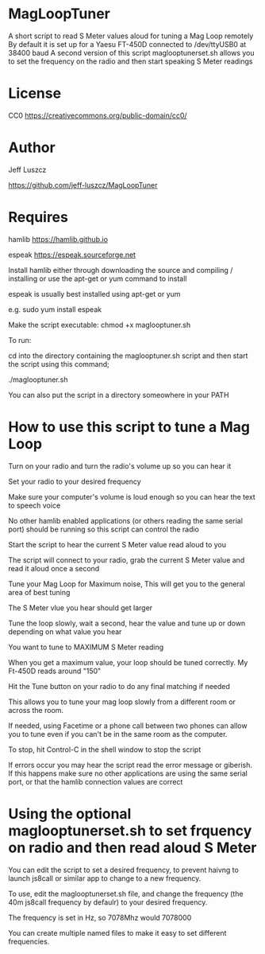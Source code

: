 # MagLoopTuner
A short script to read S Meter values aloud for tuning a Mag Loop remotely
By default it is set up for a Yaesu FT-450D connected to /dev/ttyUSB0 at 38400 baud
A second version of this script maglooptunerset.sh allows you to set the frequency on the radio and then start speaking S Meter readings

# License
CC0 https://creativecommons.org/public-domain/cc0/

# Author

Jeff Luszcz

https://github.com/jeff-luszcz/MagLoopTuner


# Requires

hamlib https://hamlib.github.io

espeak https://espeak.sourceforge.net


Install hamlib either through downloading the source and compiling / installing or use the apt-get or yum command to install

espeak is usually best installed using apt-get or yum  

e.g.
sudo yum install espeak

Make the script executable:
chmod +x maglooptuner.sh

To run:

cd into the directory containing the maglooptuner.sh script and then start the script using this command;

./maglooptuner.sh


You can also put the script in a directory someowhere in your PATH

# How to use this script to tune a Mag Loop
Turn on your radio and turn the radio's volume up so you can hear it

Set your radio to your desired frequency

Make sure your computer's volume is loud enough so you can hear the text to speech voice

No other hamlib enabled applications (or others reading the same serial port) should be running so this script can control the radio

Start the script to hear the current S Meter value read aloud to you

The script will connect to your radio, grab the current S Meter value and read it aloud once a second

Tune your Mag Loop for Maximum noise, This will get you to the general area of best tuning

The S Meter vlue you hear should get larger

Tune the loop slowly, wait a second, hear the value and tune up or down depending on what value you hear

You want to tune to MAXIMUM S Meter reading

When you get a maximum value, your loop should be tuned correctly. My Ft-450D reads around "150"

Hit the Tune button on your radio to do any final matching if needed

This allows you to tune your mag loop slowly from a different room or across the room.

If needed, using Facetime or a phone call between two phones can allow you to tune even if you can't be in the same room as the computer.

To stop, hit Control-C in the shell window to stop the script

If errors occur you may hear the script read the error message or giberish. If this happens make sure no other applications are using the same serial port, or that the hamlib connection values are correct

# Using the optional maglooptunerset.sh to set frquency on radio and then read aloud S Meter
You can edit the script to set a desired frequency, to prevent haivng to launch js8call or similar app to change to a new frequency.

To use, edit the maglooptunerset.sh file, and change the frequency (the 40m js8call frequency by defaulr) to your desired frequency.

The frequency is set in Hz, so 7078Mhz would 7078000

You can create multiple named files to make it easy to set different frequencies.







